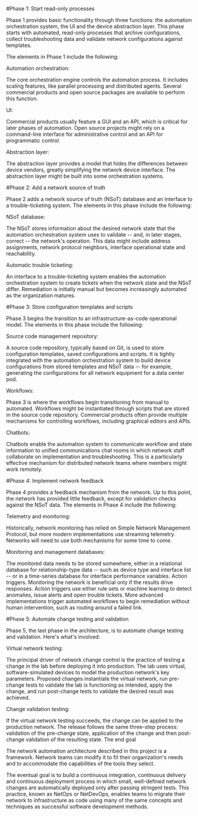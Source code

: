 #Phase 1: Start read-only processes


Phase 1 provides basic functionality through three functions: the automation orchestration system, the UI and the device abstraction layer. This phase starts with automated, read-only processes that archive configurations, collect troubleshooting data and validate network configurations against templates.

The elements in Phase 1 include the following:


Automation orchestration:

The core orchestration engine controls the automation process. It includes scaling features, like parallel processing and distributed agents. Several commercial products and open source packages are available to perform this function.


UI:

Commercial products usually feature a GUI and an API, which is critical for later phases of automation. Open source projects might rely on a command-line interface for administrative control and an API for programmatic control.


Abstraction layer:

The abstraction layer provides a model that hides the differences between device vendors, greatly simplifying the network device interface. The abstraction layer might be built into some orchestration systems.







#Phase 2: Add a network source of truth






Phase 2 adds a network source of truth (NSoT) database and an interface to a trouble-ticketing system. The elements in this phase include the following:


NSoT database:

The NSoT stores information about the desired network state that the automation orchestration system uses to validate -- and, in later stages, correct -- the network's operation. This data might include address assignments, network protocol neighbors, interface operational state and reachability.


Automatic trouble ticketing:

An interface to a trouble-ticketing system enables the automation orchestration system to create tickets when the network state and the NSoT differ. Remediation is initially manual but becomes increasingly automated as the organization matures.






#Phase 3: Store configuration templates and scripts






Phase 3 begins the transition to an infrastructure-as-code operational model. The elements in this phase include the following:



Source code management repository:

A source code repository, typically based on Git, is used to store configuration templates, saved configurations and scripts. It is tightly integrated with the automation orchestration system to build device configurations from stored templates and NSoT data -- for example, generating the configurations for all network equipment for a data center pod.


Workflows:

Phase 3 is where the workflows begin transitioning from manual to automated. Workflows might be instantiated through scripts that are stored in the source code repository. Commercial products often provide multiple mechanisms for controlling workflows, including graphical editors and APIs.


Chatbots:

Chatbots enable the automation system to communicate workflow and state information to unified communications chat rooms in which network staff collaborate on implementation and troubleshooting. This is a particularly effective mechanism for distributed network teams where members might work remotely.





#Phase 4: Implement network feedback






Phase 4 provides a feedback mechanism from the network. Up to this point, the network has provided little feedback, except for validation checks against the NSoT data. The elements in Phase 4 include the following:


Telemetry and monitoring:

Historically, network monitoring has relied on Simple Network Management Protocol, but more modern implementations use streaming telemetry. Networks will need to use both mechanisms for some time to come.


Monitoring and management databases:

The monitored data needs to be stored somewhere, either in a relational database for relationship-type data -- such as device type and interface list -- or in a time-series database for interface performance variables.
Action triggers. Monitoring the network is beneficial only if the results drive responses. Action triggers use either rule sets or machine learning to detect anomalies, issue alerts and open trouble tickets. More advanced implementations trigger automated workflows to begin remediation without human intervention, such as routing around a failed link.






#Phase 5: Automate change testing and validation





Phase 5, the last phase in the architecture, is to automate change testing and validation. Here's what's involved:


Virtual network testing:

The principal driver of network change control is the practice of testing a change in the lab before deploying it into production. The lab uses virtual, software-simulated devices to model the production network's key parameters. Proposed changes instantiate the virtual network, run pre-change tests to validate the lab is functioning as intended, apply the change, and run post-change tests to validate the desired result was achieved.


Change validation testing:

If the virtual network testing succeeds, the change can be applied to the production network. The release follows the same three-step process: validation of the pre-change state, application of the change and then post-change validation of the resulting state.
The end goal


  The network automation architecture described in this project is a framework. Network teams can modify it to fit their organization's needs and to accommodate the capabilities of the tools they select.

   The eventual goal is to build a continuous integration, continuous delivery and continuous deployment process in which small, well-defined network changes are automatically deployed only after passing stringent tests. This practice, known as NetOps or NetDevOps, enables teams to migrate their network to infrastructure as code using many of the same concepts and techniques as successful software development methods.
